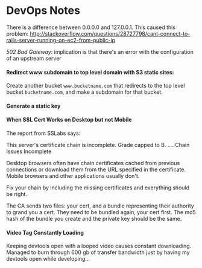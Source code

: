 # DevOps Notes

There is a difference between 0.0.0.0 and 127.0.0.1.  This caused this problem:
http://stackoverflow.com/questions/28727798/cant-connect-to-rails-server-running-on-ec2-from-public-ip

_502 Bad Gateway_: implication is that there's an error with the configuration of an upstream server

#### Redirect www subdomain to top level domain with S3 static sites: 
Create another bucket `www.bucketname.com` that redirects to the top level
bucket `bucketname.com`, and make a subdomain for that bucket.

#### Generate a static key

#### When SSL Cert Works on Desktop but not Mobile

The report from SSLabs says:

  This server's certificate chain is incomplete. Grade capped to B.
  ....
  Chain Issues                  Incomplete

Desktop browsers often have chain certificates cached from previous connections
or download them from the URL specified in the certificate. Mobile browsers and
other applications usually don't.

Fix your chain by including the missing certificates and everything should be
right.

The CA sends two files: your cert, and a bundle representing their authority to
grand you a cert.  They need to be bundled again, your cert first.  The md5 hash
of the bundle you create and the private key should be the same.

#### Video Tag Constantly Loading

Keeping devtools open with a looped video causes constant downloading.  Managed
to burn through 600 gb of transfer bandwidth just by having my devtools open
while developing...
